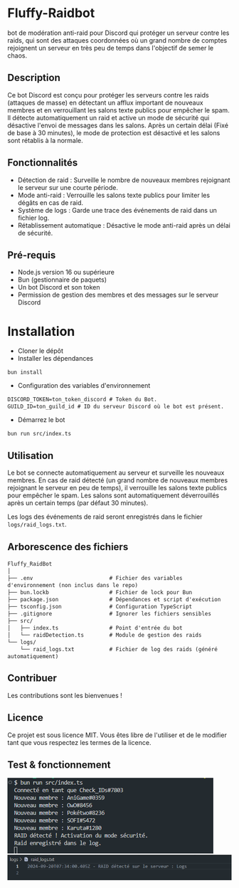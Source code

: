 # Fluffy-Raidbot
bot de modération anti-raid pour Discord qui protéger un serveur contre les raids, qui sont des attaques coordonnées où un grand nombre de comptes rejoignent un serveur en très peu de temps dans l'objectif de semer le chaos.


## Description
Ce bot Discord est conçu pour protéger les serveurs contre les raids (attaques de masse) en détectant un afflux important de nouveaux membres et en verrouillant les salons texte publics pour empêcher le spam. Il détecte automatiquement un raid et active un mode de sécurité qui désactive l'envoi de messages dans les salons. Après un certain délai (Fixé de base à 30 minutes), le mode de protection est désactivé et les salons sont rétablis à la normale.

## Fonctionnalités
- Détection de raid : Surveille le nombre de nouveaux membres rejoignant le serveur sur une courte période.
- Mode anti-raid : Verrouille les salons texte publics pour limiter les dégâts en cas de raid.
- Système de logs : Garde une trace des événements de raid dans un fichier log.
- Rétablissement automatique : Désactive le mode anti-raid après un délai de sécurité.

## Pré-requis
- Node.js version 16 ou supérieure
- Bun (gestionnaire de paquets)
- Un bot Discord et son token
- Permission de gestion des membres et des messages sur le serveur Discord

# Installation
- Cloner le dépôt
- Installer les dépendances
```
bun install
```
- Configuration des variables d'environnement
```
DISCORD_TOKEN=ton_token_discord # Token du Bot.
GUILD_ID=ton_guild_id # ID du serveur Discord où le bot est présent.
```
- Démarrez le bot
```
bun run src/index.ts
```

## Utilisation
Le bot se connecte automatiquement au serveur et surveille les nouveaux membres. En cas de raid détecté (un grand nombre de nouveaux membres rejoignant le serveur en peu de temps), il verrouille les salons texte publics pour empêcher le spam. Les salons sont automatiquement déverrouillés après un certain temps (par défaut 30 minutes).

Les logs des événements de raid seront enregistrés dans le fichier `logs/raid_logs.txt`.

## Arborescence des fichiers
```
Fluffy_RaidBot
│
├── .env                        # Fichier des variables d'environnement (non inclus dans le repo)
├── bun.lockb                   # Fichier de lock pour Bun
├── package.json                # Dépendances et script d'exécution
├── tsconfig.json               # Configuration TypeScript
├── .gitignore                  # Ignorer les fichiers sensibles
├── src/
│   ├── index.ts                # Point d'entrée du bot
│   └── raidDetection.ts        # Module de gestion des raids
└── logs/
    └── raid_logs.txt           # Fichier de log des raids (généré automatiquement)
```

## Contribuer
Les contributions sont les bienvenues !

## Licence
Ce projet est sous licence MIT. Vous êtes libre de l'utiliser et de le modifier tant que vous respectez les termes de la licence.


## Test & fonctionnement
![alt text](image.png)
![alt text](image-1.png)